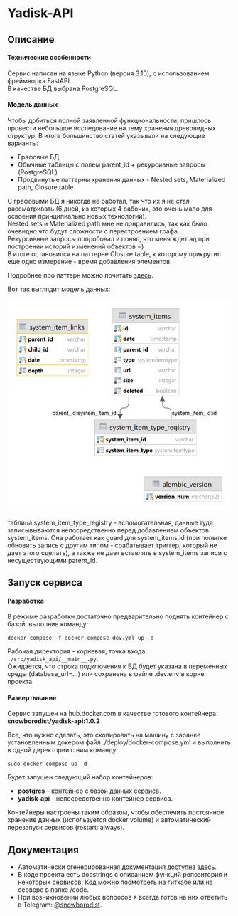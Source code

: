 # Yadisk-API

## Описание

#### Технические особенности

Сервис написан на языке Python (версия 3.10), с использованием фреймворка FastAPI.  
В качестве БД выбрана PostgreSQL.  

#### Модель данных

Чтобы добиться полной заявленной функциональности, пришлось провести небольшое исследование на тему хранения древовидных структур. В итоге большинство статей указывали на следующие варианты:  
- Графовые БД
- Обычные таблицы с полем parent_id + рекурсивные запросы (PostgreSQL)
- Продвинутые паттерны хранения данных - Nested sets, Materialized path, Closure table

С графовыми БД я никогда не работал, так что их я не стал рассматривать (6 дней, из которых 4 рабочих, это очень мало для освоения принципиально новых технологий).  
Nested sets и Materialized path мне не понравились, так как было очевидно что будут сложности с перестроением графа.  
Рекурсивные запросы попробовал и понял, что меня ждет ад при построении историй изменений объектов =)  
В итоге остановился на паттерне Closure table, к которому прикрутил еще одно измерение - время добавления элементов.  

Подробнее про паттерн можно почитать [здесь](https://habr.com/ru/post/537062/).  

Вот так выглядит модель данных:  

[<img src="db_model.png">]()

таблица system_item_type_registry - вспомогательная, данные туда записывываются непосредственно перед добавлением объектов system_items. Она работает как guard для system_items.id (при попытке обновить запись с другим типом - срабатывает триггер, который не дает этого сделать), а также не дает вставлять в system_items записи с несуществующими parent_id.  

## Запуск сервиса

#### Разработка

В режиме разработки достаточно предварительно поднять контейнер с базой, выполнив команду:
```shell
docker-compose -f docker-compose-dev.yml up -d
```
Рабочая директория - корневая, точка входа: `./src/yadisk_api/__main__.py`.  
Ожидается, что строка подключения к БД будет указана в переменных среды (database_url=...) или сохранена в файле .dev.env в корне проекта.  

#### Развертывание

Сервис запушен на hub.docker.com в качестве готового контейнера: **snowborodist/yadisk-api:1.0.2**

Все, что нужно сделать, это скопировать на машину с заранее установленным докером файл ./deploy/docker-compose.yml и выполнить в одной директории с ним команду:

```shell
sudo docker-compose up -d
```  

Будет запущен следующий набор контейнеров:
- **postgres** - контейнер с базой данных сервиса.
- **yadisk-api** - непосредственно контейнер сервиса.

Контейнеры настроены таким образом, чтобы обеспечить постоянное хранение данных (используется docker volume) и автоматический перезапуск сервисов (restart: always).



## Документация
- Автоматически сгенерированная документация [доступна здесь](https://conversion-1980.usr.yandex-academy.ru/docs).  
- В коде проекта есть docstrings с описанием функций репозитория и некоторых сервисов.  Код можно посмотреть на [гитхабе](https://github.com/snowborodist/yadisk-api) или на сервере в папке /code.  
- При возникновении любых вопросов я всегда готов на них ответить в Telegram: [@snowborodist](https://t.me/snowborodist).  